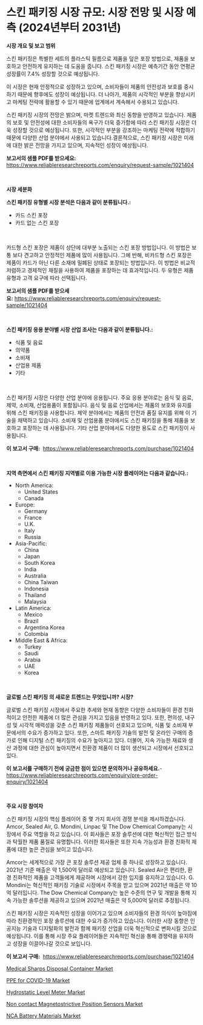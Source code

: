 <p><h1>스킨 패키징 시장 규모: 시장 전망 및 시장 예측 (2024년부터 2031년)</h1></p><p><strong>시장 개요 및 보고 범위</strong></p>
<p><p>스킨 패키징은 특별한 세트의 플라스틱 필름으로 제품을 덮은 포장 방법으로, 제품을 보호하고 안전하게 유지하는 데 도움을 줍니다. 스킨 패키징 시장은 예측기간 동안 연평균 성장률이 7.4% 성장할 것으로 예상됩니다. </p><p>이 시장은 현재 안정적으로 성장하고 있으며, 소비자들이 제품의 안전성과 보호를 중시하기 때문에 향후에도 성장이 예상됩니다. 더 나아가, 제품의 시각적인 부분을 향상시키고 마케팅 전략에 활용할 수 있기 때문에 업계에서 계속해서 수용되고 있습니다.</p><p>스킨 패키징 시장의 전망은 밝으며, 마켓 트렌드와 최신 동향을 반영하고 있습니다. 제품의 보호 및 안전성에 대한 소비자들의 욕구가 더욱 증가함에 따라 스킨 패키징 시장은 더욱 성장할 것으로 예상됩니다. 또한, 시각적인 부분을 강조하는 마케팅 전략에 적합하기 때문에 다양한 산업 분야에서 사용되고 있습니다.결론적으로, 스킨 패키징 시장은 미래에 대한 밝은 전망을 가지고 있으며, 지속적인 성장이 예상됩니다.</p></p>
<p><strong>보고서의 샘플 PDF를 받으세요:</strong> <a href="https://www.reliableresearchreports.com/enquiry/request-sample/1021404">https://www.reliableresearchreports.com/enquiry/request-sample/1021404</a></p>
<p>&nbsp;</p>
<p><strong>시장 세분화</strong></p>
<p><strong>스킨 패키징 유형별 시장 분석은 다음과 같이 분류됩니다.:</strong></p>
<p><ul><li>카드 스킨 포장</li><li>카드 없는 스킨 포장</li></ul></p>
<p>&nbsp;</p>
<p><p>카드형 스킨 포장은 제품이 상단에 대부분 노출되는 스킨 포장 방법입니다. 이 방법은 보통 보다 견고하고 안정적인 제품에 많이 사용됩니다. 그에 반해, 비카드형 스킨 포장은 제품이 카드가 아닌 다른 소재에 밀폐된 상태로 포장되는 방법입니다. 이 방법은 비교적 저렴하고 경제적인 재질을 사용하여 제품을 포장하는 데 효과적입니다. 두 유형은 제품 유형과 고객 요구에 따라 선택됩니다.</p></p>
<p><strong>보고서의 샘플 PDF를 받으세요:</strong>&nbsp;<a href="https://www.reliableresearchreports.com/enquiry/request-sample/1021404">https://www.reliableresearchreports.com/enquiry/request-sample/1021404</a></p>
<p>&nbsp;</p>
<p><strong> 스킨 패키징 응용 분야별 시장 산업 조사는 다음과 같이 분류됩니다.:</strong></p>
<p><ul><li>식품 및 음료</li><li>의약품</li><li>소비재</li><li>산업용 제품</li><li>기타</li></ul></p>
<p>&nbsp;</p>
<p><p>스킨 패키징 시장은 다양한 산업 분야에 응용됩니다. 주요 응용 분야로는 음식 및 음료, 제약, 소비재, 산업용품이 포함됩니다. 음식 및 음료 산업에서는 제품의 보호와 유지를 위해 스킨 패키징을 사용합니다. 제약 분야에서는 제품의 안전과 품질 유지를 위해 이 기술을 채택하고 있습니다. 소비재 및 산업용품 분야에서도 스킨 패키징을 통해 제품을 보호하고 포장하는 데 사용됩니다. 기타 산업 분야에서도 다양한 용도로 스킨 패키징이 사용됩니다.</p></p>
<p><strong>이 보고서 구매:</strong>&nbsp; <a href="https://www.reliableresearchreports.com/purchase/1021404">https://www.reliableresearchreports.com/purchase/1021404</a></p>
<p>&nbsp;</p>
<p><strong>지역 측면에서 스킨 패키징 지역별로 이용 가능한 시장 플레이어는 다음과 같습니다.:</strong></p>
<p><ul>
    <li>
        North America:
        <ul>
            <li>United States</li>
            <li>Canada</li>
        </ul>
    </li>
    <li>
        Europe:
        <ul>
            <li>Germany</li>
            <li>France</li>
            <li>U.K.</li>
            <li>Italy</li>
            <li>Russia</li>
        </ul>
    </li>
    <li>
        Asia-Pacific:
        <ul>
            <li>China</li>
            <li>Japan</li>
            <li>South Korea</li>
            <li>India</li>
            <li>Australia</li>
            <li>China Taiwan</li>
            <li>Indonesia</li>
            <li>Thailand</li>
            <li>Malaysia</li>
        </ul>
    </li>
    <li>
        Latin America:
        <ul>
            <li>Mexico</li>
            <li>Brazil</li>
            <li>Argentina Korea</li>
            <li>Colombia</li>
        </ul>
    </li>
    <li>
        Middle East & Africa:
        <ul>
            <li>Turkey</li>
            <li>Saudi</li>
            <li>Arabia</li>
            <li>UAE</li>
            <li>Korea</li>
        </ul>
    </li>
    </ul></p>
<p>&nbsp;</p>
<p><strong>글로벌 스킨 패키징 의 새로운 트렌드는 무엇입니까? 시장?</strong></p>
<p><p>글로벌 스킨 패키징 시장에서 주요한 추세와 현재 동향은 다양한 소비자들이 환경 친화적이고 안전한 제품에 더 많은 관심을 가지고 있음을 반영하고 있다. 또한, 편의성, 내구성 및 시각적 매력성을 갖춘 스킨 패키징 제품들이 선호되고 있으며, 식품 및 소비재 부문에서의 수요가 증가하고 있다. 또한, 스마트 패키징 기술의 발전 및 온라인 구매의 증가로 인해 디지털 스킨 패키징의 수요가 높아지고 있다. 더불어, 지속 가능한 재료와 생산 과정에 대한 관심이 높아지면서 친환경 제품이 더 많이 생산되고 시장에서 선호되고 있다.</p></p>
<p><strong>이 보고서를 구매하기 전에 궁금한 점이 있으면 문의하거나 공유하세요.</strong>- <a href="https://www.reliableresearchreports.com/enquiry/pre-order-enquiry/1021404">https://www.reliableresearchreports.com/enquiry/pre-order-enquiry/1021404</a></p>
<p>&nbsp;</p>
<p><strong>주요 시장 참여자</strong></p>
<p><p>스킨 패키징 시장의 핵심 플레이어 중 몇 가지 회사의 경쟁 분석을 제시하겠습니다. Amcor, Sealed Air, G. Mondini, Linpac 및 The Dow Chemical Company는 시장에서 주요 역할을 하고 있습니다. 이 회사들은 포장 솔루션에 대한 혁신적인 접근 방식과 탁월한 제품 품질로 유명합니다. 이러한 회사들은 또한 지속 가능성과 환경 친화적 제품에 대한 높은 관심을 보이고 있습니다. </p><p>Amcor는 세계적으로 가장 큰 포장 솔루션 제공 업체 중 하나로 성장하고 있습니다. 2021년 기준 매출은 약 1,500억 달러로 예상되고 있습니다. Sealed Air은 편리한, 환경 친화적인 제품을 고객들에게 제공하며 시장에서 강한 입지를 유지하고 있습니다. G. Mondini는 혁신적인 패키징 기술로 시장에서 주목을 받고 있으며 2021년 매출은 약 10억 달러입니다. The Dow Chemical Company는 높은 수준의 연구 및 개발을 통해 지속 가능한 솔루션을 제공하고 있으며 2021년 매출은 약 5,000억 달러로 추정됩니다.</p><p>스킨 패키징 시장은 지속적인 성장을 이어가고 있으며 소비자들의 환경 의식이 높아짐에 따라 친환경적인 포장 솔루션에 대한 수요가 증가하고 있습니다. 이러한 시장 동향은 인공지능 기술과 디지털화의 발전과 함께 패키징 산업을 더욱 혁신적으로 변화시킬 것으로 예상됩니다. 이를 통해 시장 주요 플레이어들은 지속적인 혁신을 통해 경쟁력을 유지하고 성장을 이끌어나갈 것으로 보입니다.</p></p>
<p><strong>이 보고서 구매:</strong>&nbsp;&nbsp;<a href="https://www.reliableresearchreports.com/purchase/1021404">https://www.reliableresearchreports.com/purchase/1021404</a></p>
<p><p><a href="https://view.publitas.com/reportprime-1/medical-sharps-disposal-container-market-offers-provide-insightful-data-for-the-time-period-from-2024-to-2031-and-also-provide-analysis-based-on-application-type-and-region/">Medical Sharps Disposal Container Market</a></p><p><a href="https://view.publitas.com/reportprime-1/ppe-for-covid-19-market-size-share-trends-analysis-report-by-material-by-type-by-end-user-by-region-and-segment-forecasts-2024-2031/">PPE for COVID-19 Market</a></p><p><a href="https://github.com/bobicer/Market-Research-Report-List-2/blob/main/hydrostatic-level-meter-market.md">Hydrostatic Level Meter Market</a></p><p><a href="https://github.com/timeliteaut/Market-Research-Report-List-1/blob/main/non-contact-magnetostrictive-position-sensors-market.md">Non contact Magnetostrictive Position Sensors Market</a></p><p><a href="https://circular-yam-9b9.notion.site/NCA-Battery-Materials-Market-Insights-Market-Players-and-Forecast-Till-2031-89ccd78e5bee4cb3b1683df0ac688ea2">NCA Battery Materials Market</a></p></p>
